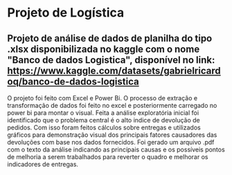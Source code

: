 # Projeto de Logística

## Projeto de análise de dados de planilha do tipo .xlsx disponibilizada no kaggle com o nome "Banco de dados Logistica", disponível no link: https://www.kaggle.com/datasets/gabrielricardoq/banco-de-dados-logistica

O projeto foi feito com Excel e Power Bi. O processo de extração e transformação de dados foi feito no excel e posteriormente carregado no power bi para montar o visual.
Feita a análise exploratória inicial foi identificado que o problema central é o alto indice de devolução de pedidos. Com isso foram feitos cálculos sobre entregas e utilizados gráficos para demonstração visual dos principais fatores causadores das devoluções com base nos dados fornecidos. Foi gerado um arquivo .pdf com o texto da análise indicando as princípais causas e os possíveis pontos de melhoria a serem trabalhados para reverter o quadro e melhorar os indicadores de entregas.
